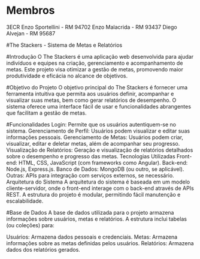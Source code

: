 # Membros

3ECR
Enzo Sportellini  - RM 94702
Enzo Malacrida    - RM 93437
Diego Alvejan     - RM 95687

#The Stackers - Sistema de Metas e Relatórios

#Introdução
O The Stackers é uma aplicação web desenvolvida para ajudar indivíduos e equipes na criação, gerenciamento e acompanhamento de metas. Este projeto visa otimizar a gestão de metas, promovendo maior produtividade e eficácia no alcance de objetivos.

#Objetivo do Projeto
O objetivo principal do The Stackers é fornecer uma ferramenta intuitiva que permita aos usuários definir, acompanhar e visualizar suas metas, bem como gerar relatórios de desempenho. O sistema oferece uma interface fácil de usar e funcionalidades abrangentes que facilitam a gestão de metas.

#Funcionalidades
Login: Permite que os usuários autentiquem-se no sistema.
Gerenciamento de Perfil: Usuários podem visualizar e editar suas informações pessoais.
Gerenciamento de Metas: Usuários podem criar, visualizar, editar e deletar metas, além de acompanhar seu progresso.
Visualização de Relatórios: Geração e visualização de relatórios detalhados sobre o desempenho e progresso das metas.
Tecnologias Utilizadas
Front-end: HTML, CSS, JavaScript (com frameworks como Angular).
Back-end: Node.js, Express.js.
Banco de Dados: MongoDB (ou outro, se aplicável).
Outras: APIs para integração com serviços externos, se necessário.
Arquitetura do Sistema
A arquitetura do sistema é baseada em um modelo cliente-servidor, onde o front-end interage com o back-end através de APIs REST. A estrutura do projeto é modular, permitindo fácil manutenção e escalabilidade.

#Base de Dados
A base de dados utilizada para o projeto armazena informações sobre usuários, metas e relatórios. A estrutura inclui tabelas (ou coleções) para:

Usuários: Armazena dados pessoais e credenciais.
Metas: Armazena informações sobre as metas definidas pelos usuários.
Relatórios: Armazena dados dos relatórios gerados.
